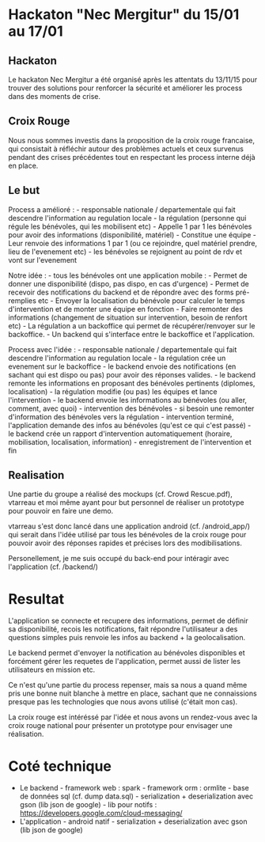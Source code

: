 # Hackaton "Nec Mergitur" du 15/01 au 17/01

## Hackaton
Le hackaton Nec Mergitur a été organisé après les attentats du 13/11/15 pour trouver des solutions pour renforcer la sécurité et améliorer les process dans des moments de crise.

## Croix Rouge
Nous nous sommes investis dans la proposition de la croix rouge francaise, qui consistait à réfléchir autour des problèmes actuels et ceux survenus pendant des crises précédentes tout en respectant les process interne déjà en place.

## Le but

Process a amélioré :
              - responsable nationale / departementale qui fait descendre l'information au regulation locale
              - la régulation (personne qui régule les bénévoles, qui les mobilisent etc)
                  -  Appelle 1 par 1 les bénévoles pour avoir des informations (disponibilité, matériel)
                  -  Constitue une équipe
                  -  Leur renvoie des informations 1 par 1 (ou ce rejoindre, quel matériel prendre, lieu de l'evenement etc)
              - les bénévoles se rejoignent au point de rdv et vont sur l'evenement
              
Notre idée :  - tous les bénévoles ont une application mobile :
                  - Permet de donner une disponibilité (dispo, pas dispo, en cas d'urgence)
                  - Permet de recevoir des notifications du backend et de répondre avec des forms pré-remplies etc
                  - Envoyer la localisation du bénévole pour calculer le temps d'intervention et de monter une équipe en fonction
                  - Faire remonter des informations (changement de situation sur intervention, besoin de renfort etc)
              - La régulation a un backoffice qui permet de récupérer/renvoyer sur le backoffice.
              - Un backend qui s'interface entre le backoffice et l'application.

Process avec l'idée :
              - responsable nationale / departementale qui fait descendre l'information au regulation locale
              - la régulation crée un evenement sur le backoffice
              - le backend envoie des notifications (en sachant qui est dispo ou pas) pour avoir des réponses valides.
              - le backend remonte les informations en proposant des bénévoles pertinents (diplomes, localisation)
              - la régulation modifie (ou pas) les équipes et lance l'intervention
              - le backend envoie les informations au bénévoles (ou aller, comment, avec quoi)
              - intervention des bénévoles
              - si besoin une remonter d'information des bénévoles vers la régulation
              - intervention terminé, l'application demande des infos au bénévoles (qu'est ce qui c'est passé)
              - le backend crée un rapport d'intervention automatiquement (horaire, mobilisation, localisation, information)
              - enregistrement de l'intervention et fin
              
## Realisation

Une partie du groupe a réalisé des mockups (cf. Crowd Rescue.pdf), vtarreau et moi même ayant pour but personnel de réaliser un prototype pour pouvoir en faire une demo.

vtarreau s'est donc lancé dans une application android (cf. /android_app/) qui serait dans l'idée utilisé par tous les bénévoles de la croix rouge pour pouvoir avoir des réponses rapides et précises lors des modibilisations.

Personellement, je me suis occupé du back-end pour intéragir avec l'application (cf. /backend/)

# Resultat

L'application se connecte et recupere des informations, permet de définir sa disponibilité, recois les notifications, fait répondre l'utilisateur a des questions simples puis renvoie les infos au backend + la geolocalisation.

Le backend permet d'envoyer la notification au bénévoles disponibles et forcément gérer les requetes de l'application, permet aussi de lister les utilisateurs en mission etc.

Ce n'est qu'une partie du process repenser, mais sa nous a quand même pris une bonne nuit blanche à mettre en place, sachant que ne connaissions presque pas les technologies que nous avons utilisé (c'était mon cas).

La croix rouge est intéréssé par l'idée et nous avons un rendez-vous avec la croix rouge national pour présenter un prototype pour envisager une réalisation.

# Coté technique

- Le backend
      - framework web : spark
      - framework orm : ormlite
      - base de données sql (cf. dump data.sql)
      - serialization + deserialization avec gson (lib json de google)
      - lib pour notifs : https://developers.google.com/cloud-messaging/
- L'application
      - android natif
      - serialization + deserialization avec gson (lib json de google)
